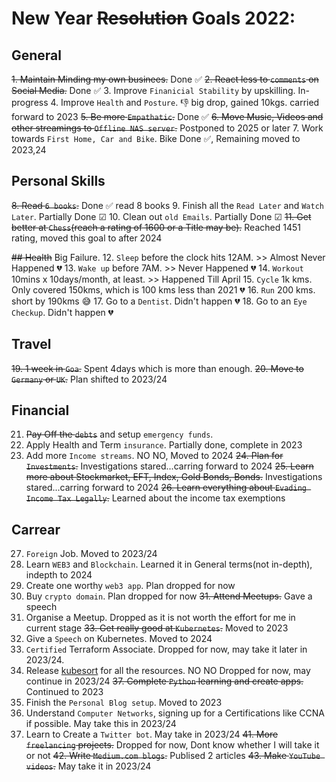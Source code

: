 # New Year ~~Resolution~~ Goals 2022:
## General
~~1. Maintain Minding my own businees.~~ Done ✅
~~2. React less to `comments` on Social Media.~~ Done ✅
3. Improve `Finanicial Stability` by upskilling. In-progress
4. Improve `Health` and `Posture`. 👎 big drop, gained 10kgs. carried forward to 2023
~~5. Be more `Empathatic`.~~ Done ✅
~~6. Move Music, Videos and other streamings to `Offline NAS server`.~~ Postponed to 2025 or later
7. Work towards `First Home, Car and Bike`. Bike Done ✅, Remaining moved to 2023,24

## Personal Skills
~~8. Read `6 books`.~~ Done ✅ read 8 books
9. Finish all the `Read Later` and `Watch Later`. Partially Done ☑
10. Clean out `old Emails`. Partially Done ☑
~~11. Get better at `Chess`(reach a rating of 1600 or a Title may be).~~ Reached 1451 rating, moved this goal to after 2024

~~## Health~~ Big Failure.
12. `Sleep` before the clock hits 12AM. >> Almost Never Happened 💔
13. `Wake up` before 7AM. >> Never Happened 💔
14. `Workout` 10mins x 10days/month, at least. >> Happened Till April 
15. `Cycle` 1k kms. Only covered 150kms, which is 100 kms less than 2021 💔
16. `Run` 200 kms. short by 190kms 😅 
17. Go to a `Dentist`. Didn't happen 💔
18. Go to an `Eye Checkup`.  Didn't happen 💔

## Travel
~~19. 1 week in `Goa`.~~ Spent 4days which is more than enough.
~~20. Move to `Germany` or `UK`.~~ Plan shifted to 2023/24

## Financial
21. ~~Pay Off the `debts`~~ and setup `emergency funds`.
22. Apply Health and Term `insurance`. Partially done, complete in 2023
23. Add more `Income streams`. NO NO, Moved to 2024
~~24. Plan for `Investments`.~~ Investigations stared...carring forward to 2024
~~25. Learn more about Stockmarket, EFT, Index, Gold Bonds, Bonds.~~ Investigations stared...carring forward to 2024
~~26. Learn everything about `Evading Income Tax Legally`.~~ Learned about the income tax exemptions 

## Carrear
27. `Foreign` Job. Moved to 2023/24
28. Learn `WEB3` and `Blockchain`. Learned it in General terms(not in-depth), indepth to 2024
29. Create one worthy `web3 app`. Plan dropped for now
30. Buy `crypto domain`. Plan dropped for now
~~31. Attend Meetups.~~ Gave a speech
32. Organise a Meetup. Dropped as it is not worth the effort for me in current stage
~~33. Get really good at `Kubernetes`.~~ Moved to 2023
34. Give a `Speech` on Kubernetes. Moved to 2024
35. `Certified` Terraform Associate. Dropped for now, may take it later in 2023/24.
36. Release [kubesort](https://github.com/AATHITH/kubesort) for all the resources. NO NO Dropped for now, may continue in 2023/24
~~37. Complete `Python` learning and create apps.~~ Continued to 2023
38. Finish the `Personal Blog setup`. Moved to 2023
39. Understand `Computer Networks`, signing up for a Certifications like CCNA if possible. May take this in 2023/24
40. Learn to Create a `Twitter bot`. May take in 2023/24
~~41. More `freelancing` projects.~~ Dropped for now, Dont know whether I will take it or not
~~42. Write `Medium.com blogs`.~~ Publised 2 articles
~~43. Make `YouTube videos`.~~ May take it in 2023/24

